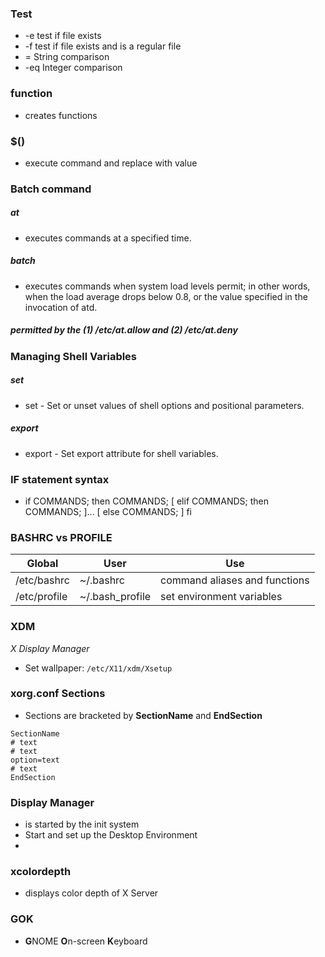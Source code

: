 

### Test

* -e test if file exists
* -f test if file exists and is a regular file
* = String comparison
* -eq Integer comparison

### function

* creates functions

### $() 

* execute command and replace with value

### Batch command

##### at

* executes commands at a specified time. 

##### batch

* executes commands when system load levels permit; in other words, 
when the load average drops below 0.8, or the value specified in 
the invocation of atd. 

##### permitted by the (1) /etc/at.allow and (2) /etc/at.deny

### Managing Shell Variables

##### set

* set - Set or unset values of shell options and positional parameters.

##### export

* export - Set export attribute for shell variables.

### IF statement syntax

* if COMMANDS; then COMMANDS; [ elif COMMANDS; then COMMANDS; ]... [ else COMMANDS; ] fi

### BASHRC vs PROFILE

| Global | User | Use |
|---------|-----|------|
| /etc/bashrc | ~/.bashrc | command aliases and functions |
| /etc/profile | ~/.bash_profile | set environment variables |

### XDM
*X Display Manager*
* Set wallpaper: ``/etc/X11/xdm/Xsetup``

### xorg.conf Sections
* Sections are bracketed by **SectionName** and **EndSection**
```
SectionName
# text
# text
option=text
# text
EndSection
``` 

### Display Manager
* is started by the init system
* Start and set up the Desktop Environment
* 

### xcolordepth
* displays color depth of X Server

### GOK
* **G**NOME **O**n-screen **K**eyboard


<!--stackedit_data:
eyJoaXN0b3J5IjpbMTg0OTA4ODcyLC05MDQxNjI4NzQsNjAwND
E4NDk3LDM4NjUxMTE4N119
-->